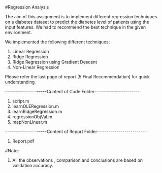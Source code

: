 #Regression Analysis

The aim of this assignment is to implement different regression techniques on a diabetes dataset 
to predict the diabetes level of patients using the input features. We had to recommend the 
best technique in the given environment.

We implemented the following different techniques:

1. Linear Regression
2. Ridge Regression
3. Ridge Regression using Gradient Descent
4. Non-Linear Regression 

Please refer the last page of report (5.Final Recommendation) for quick understanding.

---------------------Content of Code Folder-----------------------

1. script.m
2. learnOLERegression.m
3. learnRidgeRegression.m
4. regressionObjVal.m
5. mapNonLinear.m


---------------------Content of Report Folder-------------------------

1. Report.pdf

#Note:
1. All the observations , comparison and conclusions are based on validation accuracy.
